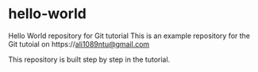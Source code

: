 # hello-world
Hello World repository for Git tutorial
This is an example repository for the Git tutoial on https://ali1089ntu@gmail.com

This repository is built step by step in the tutorial.
